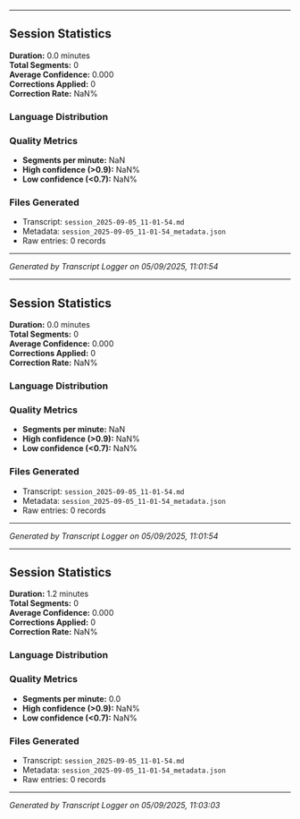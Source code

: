 

---

## Session Statistics

**Duration:** 0.0 minutes  
**Total Segments:** 0  
**Average Confidence:** 0.000  
**Corrections Applied:** 0  
**Correction Rate:** NaN%

### Language Distribution


### Quality Metrics
- **Segments per minute:** NaN
- **High confidence (>0.9):** NaN%
- **Low confidence (<0.7):** NaN%

### Files Generated
- Transcript: `session_2025-09-05_11-01-54.md`
- Metadata: `session_2025-09-05_11-01-54_metadata.json`
- Raw entries: 0 records

---
*Generated by Transcript Logger on 05/09/2025, 11:01:54*


---

## Session Statistics

**Duration:** 0.0 minutes  
**Total Segments:** 0  
**Average Confidence:** 0.000  
**Corrections Applied:** 0  
**Correction Rate:** NaN%

### Language Distribution


### Quality Metrics
- **Segments per minute:** NaN
- **High confidence (>0.9):** NaN%
- **Low confidence (<0.7):** NaN%

### Files Generated
- Transcript: `session_2025-09-05_11-01-54.md`
- Metadata: `session_2025-09-05_11-01-54_metadata.json`
- Raw entries: 0 records

---
*Generated by Transcript Logger on 05/09/2025, 11:01:54*


---

## Session Statistics

**Duration:** 1.2 minutes  
**Total Segments:** 0  
**Average Confidence:** 0.000  
**Corrections Applied:** 0  
**Correction Rate:** NaN%

### Language Distribution


### Quality Metrics
- **Segments per minute:** 0.0
- **High confidence (>0.9):** NaN%
- **Low confidence (<0.7):** NaN%

### Files Generated
- Transcript: `session_2025-09-05_11-01-54.md`
- Metadata: `session_2025-09-05_11-01-54_metadata.json`
- Raw entries: 0 records

---
*Generated by Transcript Logger on 05/09/2025, 11:03:03*
